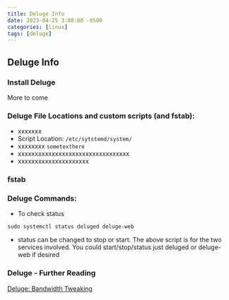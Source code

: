 ```yaml
---
title: Deluge Info
date: 2023-04-25 3:00:00 -0500
categories: [linux]
tags: [deluge]
---
```


## Deluge Info

### Install Deluge
More to come

### Deluge File Locations and custom scripts (and fstab):

* xxxxxxx
* Script Location: `/etc/sytstemd/system/`
* xxxxxxxx `sometexthere`
* xxxxxxxxxxxxxxxxxxxxxxxxxxxxxxxxx
* xxxxxxxxxxxxxxxxxxxxx

### fstab


### Deluge Commands:

* To check status
```terminal
sudo systemctl status deluged deluge-web
```
* status can be changed to stop or start.  The above script is for the two services involved.  You could start/stop/status just deluged or deluge-web if desired

### Deluge - Further Reading

[Deluge: Bandwidth Tweaking](https://dev.deluge-torrent.org/wiki/UserGuide/BandwidthTweaking)